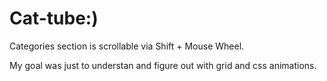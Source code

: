 # Cat-tube:)

Categories section is scrollable via Shift + Mouse Wheel.

My goal was just to understan and figure out with grid and css animations.
